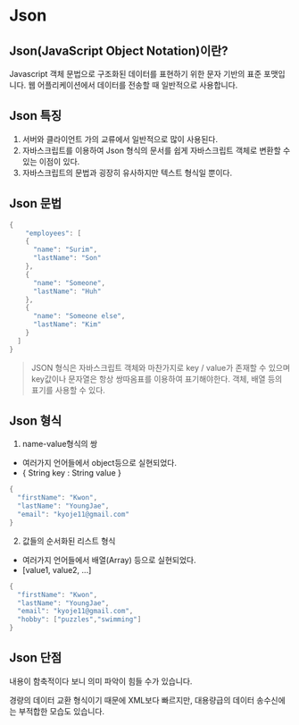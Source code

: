 # Json

## Json(JavaScript Object Notation)이란?

Javascript 객체 문법으로 구조화된 데이터를 표현하기 위한 문자 기반의 표준 포맷입니다. 웹 어플리케이션에서 데이터를 전송할 때 일반적으로 사용합니다.

## Json 특징

1. 서버와 클라이언트 가의 교류에서 일반적으로 많이 사용된다.
2. 자바스크립트를 이용하여 Json 형식의 문서를 쉽게 자바스크립트 객체로 변환할 수 있는 이점이 있다.
3. 자바스크립트의 문법과 굉장히 유사하지만 텍스트 형식일 뿐이다.

## Json 문법

```java
{
    "employees": [
    {
      "name": "Surim",
      "lastName": "Son"
    },
    {
      "name": "Someone",
      "lastName": "Huh"
    },
    {
      "name": "Someone else",
      "lastName": "Kim"
    } 
  ]
}
```

>JSON 형식은 자바스크립트 객체와 마찬가지로 key / value가 존재할 수 있으며 key값이나 문자열은 항상 쌍따옴표를 이용하여 표기해야한다. 객체, 배열 등의 표기를 사용할 수 있다.

## Json 형식

1. name-value형식의 쌍
- 여러가지 언어들에서 object등으로 실현되었다.
- { String key : String value }

```java
{
  "firstName": "Kwon",
  "lastName": "YoungJae",
  "email": "kyoje11@gmail.com"
}
```

2. 값들의 순서화된 리스트 형식
- 여러가지 언어들에서 배열(Array) 등으로 실현되었다.
- [value1, value2, ...]

```java
{
  "firstName": "Kwon",
  "lastName": "YoungJae",
  "email": "kyoje11@gmail.com",
  "hobby": ["puzzles","swimming"]
}
```

## Json 단점

내용이 함축적이다 보니 의미 파악이 힘들 수가 있습니다.

경량의 데이터 교환 형식이기 때문에 XML보다 빠르지만, 대용량급의 데이터 송수신에는 부적합한 모습도 있습니다.